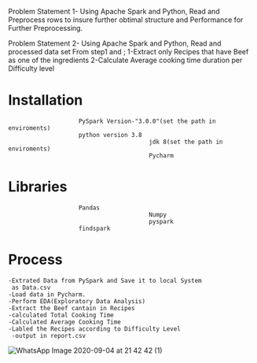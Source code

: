 Problem Statement 1- Using Apache Spark and Python, Read and Preprocess rows to insure further obtimal structure and Performance
					 for Further Preprocessing.
					 
					 
					 
Problem Statement 2-                            Using Apache Spark and Python, Read and processed data set From step1 and ;
						1-Extract only Recipes that have Beef as one of the ingredients 
						2-Calculate Average cooking time duration per Difficulty level 
						
# Installation						
						
						PySpark Version-"3.0.0"(set the path in enviroments)
						python version 3.8
                                            jdk 8(set the path in enviroments)
	                                        Pycharm
						
# Libraries						
						Pandas
	                                        Numpy
	                                        pyspark
						findspark
# Process


	-Extrated Data from PySpark and Save it to local System
	 as Data.csv
	-Load data in Pycharm.
	-Perform EDA(Exploratory Data Analysis)
	-Extract the Beef cantain in Recipes
	-calculated Total Cooking Time
	-Calculated Average Cooking Time
	-Labled the Recipes according to Difficulty Level
     -output in report.csv
![WhatsApp Image 2020-09-04 at 21 42 42 (1)](https://user-images.githubusercontent.com/21276619/92307700-d3d08a80-efb5-11ea-9b8a-4a1ef570b971.jpeg)

